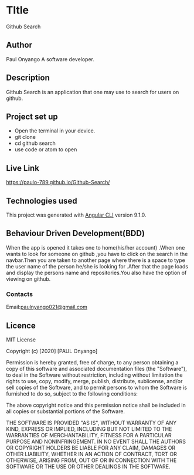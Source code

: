 # TItle
 
 Github Search

 ## Author
 Paul Onyango
 A software developer.


## Description
Github Search is an application that one may use to search for users on github.


## Project set up
 * Open the terminal in your device.
 * git clone
 * cd github search
 * use code or atom to open


## Live Link
 https://paulo-789.github.io/Github-Search/

## Technologies used

This project was generated with [Angular CLI](https://github.com/angular/angular-cli) version 9.1.0.


## Behaviour Driven Development(BDD)
When the app  is opened it takes one to home(his/her account) .When one wants to look for someone on github ,you have to click on the search in the navbar.Then you are taken to another page where there is a space  to type the user name of the person he/she is looking for .After that the page loads and display the persons name and repositories.You also have the option of viewing on github. 


 ### Contacts
  Email:paulnyango021@gmail.com

## Licence
MIT License

Copyright (c) [2020] [PAUL Onyango]

Permission is hereby granted, free of charge, to any person obtaining a copy
of this software and associated documentation files (the "Software"), to deal
in the Software without restriction, including without limitation the rights
to use, copy, modify, merge, publish, distribute, sublicense, and/or sell
copies of the Software, and to permit persons to whom the Software is
furnished to do so, subject to the following conditions:

The above copyright notice and this permission notice shall be included in all
copies or substantial portions of the Software.

THE SOFTWARE IS PROVIDED "AS IS", WITHOUT WARRANTY OF ANY KIND, EXPRESS OR
IMPLIED, INCLUDING BUT NOT LIMITED TO THE WARRANTIES OF MERCHANTABILITY,
FITNESS FOR A PARTICULAR PURPOSE AND NONINFRINGEMENT. IN NO EVENT SHALL THE
AUTHORS OR COPYRIGHT HOLDERS BE LIABLE FOR ANY CLAIM, DAMAGES OR OTHER
LIABILITY, WHETHER IN AN ACTION OF CONTRACT, TORT OR OTHERWISE, ARISING FROM,
OUT OF OR IN CONNECTION WITH THE SOFTWARE OR THE USE OR OTHER DEALINGS IN THE
SOFTWARE.
